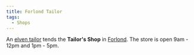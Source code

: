 ```yaml
---
title: Forlond Tailor
tags:
  - Shops
---
```

An [elven tailor](elven_tailor "wikilink") tends the **Tailor's Shop**
in [Forlond](Forlond "wikilink"). The store is open 9am - 12pm and 1pm -
5pm.
